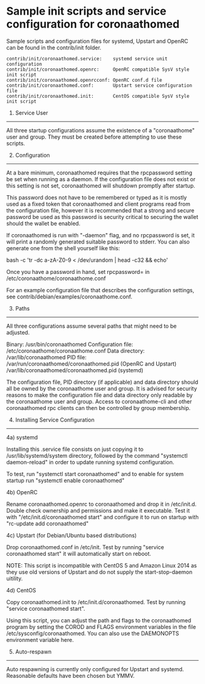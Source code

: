 Sample init scripts and service configuration for coronaathomed
==========================================================

Sample scripts and configuration files for systemd, Upstart and OpenRC
can be found in the contrib/init folder.

    contrib/init/coronaathomed.service:    systemd service unit configuration
    contrib/init/coronaathomed.openrc:     OpenRC compatible SysV style init script
    contrib/init/coronaathomed.openrcconf: OpenRC conf.d file
    contrib/init/coronaathomed.conf:       Upstart service configuration file
    contrib/init/coronaathomed.init:       CentOS compatible SysV style init script

1. Service User
---------------------------------

All three startup configurations assume the existence of a "coronaathome" user
and group.  They must be created before attempting to use these scripts.

2. Configuration
---------------------------------

At a bare minimum, coronaathomed requires that the rpcpassword setting be set
when running as a daemon.  If the configuration file does not exist or this
setting is not set, coronaathomed will shutdown promptly after startup.

This password does not have to be remembered or typed as it is mostly used
as a fixed token that coronaathomed and client programs read from the configuration
file, however it is recommended that a strong and secure password be used
as this password is security critical to securing the wallet should the
wallet be enabled.

If coronaathomed is run with "-daemon" flag, and no rpcpassword is set, it will
print a randomly generated suitable password to stderr.  You can also
generate one from the shell yourself like this:

bash -c 'tr -dc a-zA-Z0-9 < /dev/urandom | head -c32 && echo'

Once you have a password in hand, set rpcpassword= in /etc/coronaathome/coronaathome.conf

For an example configuration file that describes the configuration settings,
see contrib/debian/examples/coronaathome.conf.

3. Paths
---------------------------------

All three configurations assume several paths that might need to be adjusted.

Binary:              /usr/bin/coronaathomed
Configuration file:  /etc/coronaathome/coronaathome.conf
Data directory:      /var/lib/coronaathomed
PID file:            /var/run/coronaathomed/coronaathomed.pid (OpenRC and Upstart)
                     /var/lib/coronaathomed/coronaathomed.pid (systemd)

The configuration file, PID directory (if applicable) and data directory
should all be owned by the coronaathome user and group.  It is advised for security
reasons to make the configuration file and data directory only readable by the
coronaathome user and group.  Access to coronaathome-cli and other coronaathomed rpc clients
can then be controlled by group membership.

4. Installing Service Configuration
-----------------------------------

4a) systemd

Installing this .service file consists on just copying it to
/usr/lib/systemd/system directory, followed by the command
"systemctl daemon-reload" in order to update running systemd configuration.

To test, run "systemctl start coronaathomed" and to enable for system startup run
"systemctl enable coronaathomed"

4b) OpenRC

Rename coronaathomed.openrc to coronaathomed and drop it in /etc/init.d.  Double
check ownership and permissions and make it executable.  Test it with
"/etc/init.d/coronaathomed start" and configure it to run on startup with
"rc-update add coronaathomed"

4c) Upstart (for Debian/Ubuntu based distributions)

Drop coronaathomed.conf in /etc/init.  Test by running "service coronaathomed start"
it will automatically start on reboot.

NOTE: This script is incompatible with CentOS 5 and Amazon Linux 2014 as they
use old versions of Upstart and do not supply the start-stop-daemon uitility.

4d) CentOS

Copy coronaathomed.init to /etc/init.d/coronaathomed. Test by running "service coronaathomed start".

Using this script, you can adjust the path and flags to the coronaathomed program by
setting the COROD and FLAGS environment variables in the file
/etc/sysconfig/coronaathomed. You can also use the DAEMONOPTS environment variable here.

5. Auto-respawn
-----------------------------------

Auto respawning is currently only configured for Upstart and systemd.
Reasonable defaults have been chosen but YMMV.
